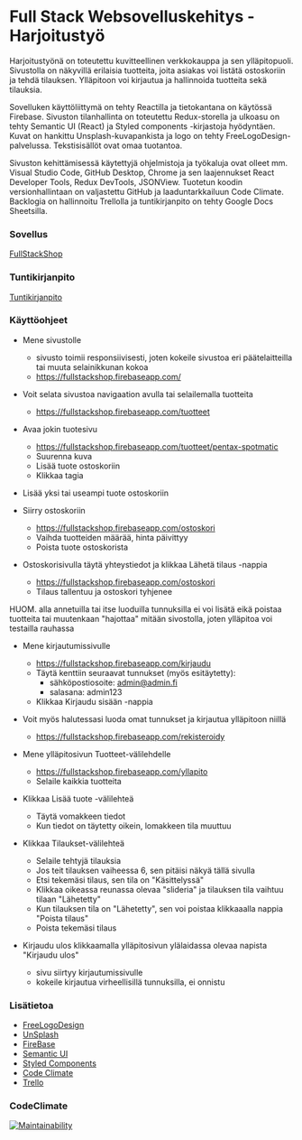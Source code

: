 # Full Stack Websovelluskehitys - Harjoitustyö

Harjoitustyönä on toteutettu kuvitteellinen verkkokauppa ja sen ylläpitopuoli. Sivustolla on näkyvillä erilaisia tuotteita, joita asiakas voi listätä ostoskoriin ja tehdä tilauksen. Ylläpitoon voi kirjautua ja hallinnoida tuotteita sekä tilauksia.

Sovelluken käyttöliittymä on tehty Reactilla ja tietokantana on käytössä Firebase. Sivuston tilanhallinta on toteutettu Redux-storella ja ulkoasu on tehty Semantic UI (React) ja Styled components -kirjastoja hyödyntäen. Kuvat on hankittu Unsplash-kuvapankista ja logo on tehty FreeLogoDesign-palvelussa. Tekstisisällöt ovat omaa tuotantoa. 

Sivuston kehittämisessä käytettyjä ohjelmistoja ja työkaluja ovat olleet mm. Visual Studio Code, GitHub Desktop, Chrome ja sen laajennukset React Developer Tools, Redux DevTools, JSONView. Tuotetun koodin versionhallintaan on valjastettu GitHub ja laaduntarkkailuun Code Climate. Backlogia on hallinnoitu Trellolla ja tuntikirjanpito on tehty Google Docs Sheetsilla.

### Sovellus

[FullStackShop](https://fullstackshop.firebaseapp.com/)

### Tuntikirjanpito

[Tuntikirjanpito](https://docs.google.com/spreadsheets/d/10v7fwnziUzUEhIcxzUsMLEZp7PCKzS8y14R1sTwwY_0/edit?usp=sharing)

### Käyttöohjeet

- Mene sivustolle
  - sivusto toimii responsiivisesti, joten kokeile sivustoa eri päätelaitteilla tai muuta selainikkunan kokoa
  - https://fullstackshop.firebaseapp.com/

- Voit selata sivustoa navigaation avulla tai selailemalla tuotteita
  - https://fullstackshop.firebaseapp.com/tuotteet

- Avaa jokin tuotesivu
  - https://fullstackshop.firebaseapp.com/tuotteet/pentax-spotmatic
  - Suurenna kuva
  - Lisää tuote ostoskoriin
  - Klikkaa tagia

- Lisää yksi tai useampi tuote ostoskoriin

- Siirry ostoskoriin
  - https://fullstackshop.firebaseapp.com/ostoskori
  - Vaihda tuotteiden määrää, hinta päivittyy
  - Poista tuote ostoskorista

- Ostoskorisivulla täytä yhteystiedot ja klikkaa Lähetä tilaus -nappia
  - https://fullstackshop.firebaseapp.com/ostoskori
  - Tilaus tallentuu ja ostoskori tyhjenee

HUOM. alla annetuilla tai itse luoduilla tunnuksilla ei voi lisätä eikä poistaa tuotteita tai muutenkaan "hajottaa" mitään sivostolla, joten ylläpitoa voi testailla rauhassa

- Mene kirjautumissivulle 
  - https://fullstackshop.firebaseapp.com/kirjaudu
  - Täytä kenttiin seuraavat tunnukset (myös esitäytetty):
    - sähköpostiosoite: admin@admin.fi
    - salasana: admin123
  - Klikkaa Kirjaudu sisään -nappia  

- Voit myös halutessasi luoda omat tunnukset ja kirjautua ylläpitoon niillä
  - https://fullstackshop.firebaseapp.com/rekisteroidy

- Mene ylläpitosivun Tuotteet-välilehdelle
  - https://fullstackshop.firebaseapp.com/yllapito
  - Selaile kaikkia tuotteita

- Klikkaa Lisää tuote -välilehteä
  - Täytä vomakkeen tiedot
  - Kun tiedot on täytetty oikein, lomakkeen tila muuttuu

- Klikkaa Tilaukset-välilehteä
  - Selaile tehtyjä tilauksia
  - Jos teit tilauksen vaiheessa 6, sen pitäisi näkyä tällä sivulla
  - Etsi tekemäsi tilaus, sen tila on "Käsittelyssä"
  - Klikkaa oikeassa reunassa olevaa "slideria" ja tilauksen tila vaihtuu tilaan "Lähetetty"
  - Kun tilauksen tila on "Lähetetty", sen voi poistaa klikkaaalla nappia "Poista tilaus"
  - Poista tekemäsi tilaus

- Kirjaudu ulos klikkaamalla ylläpitosivun ylälaidassa olevaa napista "Kirjaudu ulos"
  - sivu siirtyy kirjautumissivulle
  - kokeile kirjautua virheellisillä tunnuksilla, ei onnistu

### Lisätietoa

- [FreeLogoDesign](https://www.freelogodesign.org/)
- [UnSplash](https://unsplash.com/)
- [FireBase](https://firebase.google.com/)
- [Semantic UI](https://semantic-ui.com/)
- [Styled Components](https://styled-components.com/)
- [Code Climate](https://codeclimate.com/)
- [Trello](https://trello.com/)

### CodeClimate
[![Maintainability](https://api.codeclimate.com/v1/badges/35952a8a0ca09997734f/maintainability)](https://codeclimate.com/github/juissijohtaja/FullStackShop/maintainability)